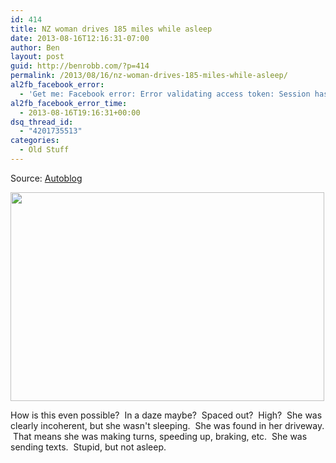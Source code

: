 ```yaml
---
id: 414
title: NZ woman drives 185 miles while asleep
date: 2013-08-16T12:16:31-07:00
author: Ben
layout: post
guid: http://benrobb.com/?p=414
permalink: /2013/08/16/nz-woman-drives-185-miles-while-asleep/
al2fb_facebook_error:
  - 'Get me: Facebook error: Error validating access token: Session has expired at unix time 1341796770. The current unix time is 1376680591.'
al2fb_facebook_error_time:
  - 2013-08-16T19:16:31+00:00
dsq_thread_id:
  - "4201735513"
categories:
  - Old Stuff
---
```

Source: <a href="http://www.autoblog.com/2013/08/16/nz-woman-drives-while-asleep/">Autoblog</a>
<p style="text-align: left;"><a href="http://www.autoblog.com/2013/08/16/nz-woman-drives-while-asleep/"><img class="alignnone" src="https://benrobb.com/wp-content/uploads/2013/08/145159804.jpg" alt="" width="502" height="334" /></a></p>
How is this even possible?  In a daze maybe?  Spaced out?  High?  She was clearly incoherent, but she wasn't sleeping.  She was found in her driveway.  That means she was making turns, speeding up, braking, etc.  She was sending texts.  Stupid, but not asleep.
